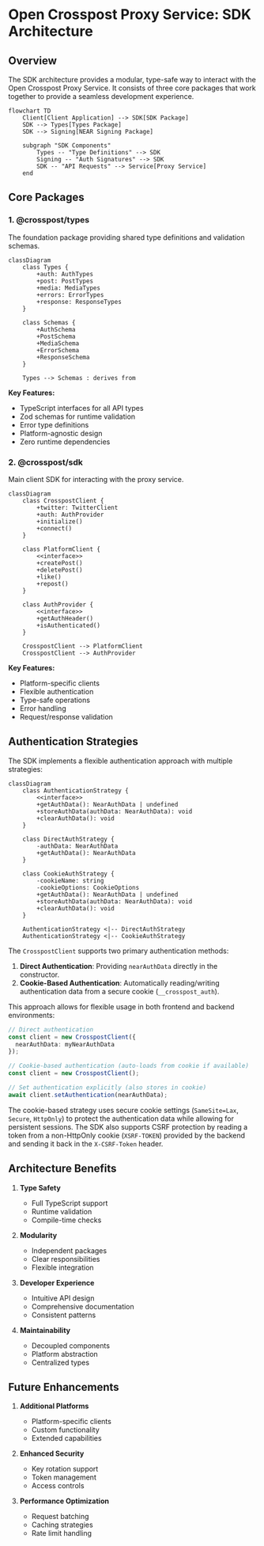 # Open Crosspost Proxy Service: SDK Architecture

## Overview

The SDK architecture provides a modular, type-safe way to interact with the Open Crosspost Proxy
Service. It consists of three core packages that work together to provide a seamless development
experience.

```mermaid
flowchart TD
    Client[Client Application] --> SDK[SDK Package]
    SDK --> Types[Types Package]
    SDK --> Signing[NEAR Signing Package]
    
    subgraph "SDK Components"
        Types -- "Type Definitions" --> SDK
        Signing -- "Auth Signatures" --> SDK
        SDK -- "API Requests" --> Service[Proxy Service]
    end
```

## Core Packages

### 1. @crosspost/types

The foundation package providing shared type definitions and validation schemas.

```mermaid
classDiagram
    class Types {
        +auth: AuthTypes
        +post: PostTypes
        +media: MediaTypes
        +errors: ErrorTypes
        +response: ResponseTypes
    }
    
    class Schemas {
        +AuthSchema
        +PostSchema
        +MediaSchema
        +ErrorSchema
        +ResponseSchema
    }
    
    Types --> Schemas : derives from
```

**Key Features:**

- TypeScript interfaces for all API types
- Zod schemas for runtime validation
- Error type definitions
- Platform-agnostic design
- Zero runtime dependencies

### 2. @crosspost/sdk

Main client SDK for interacting with the proxy service.

```mermaid
classDiagram
    class CrosspostClient {
        +twitter: TwitterClient
        +auth: AuthProvider
        +initialize()
        +connect()
    }
    
    class PlatformClient {
        <<interface>>
        +createPost()
        +deletePost()
        +like()
        +repost()
    }
    
    class AuthProvider {
        <<interface>>
        +getAuthHeader()
        +isAuthenticated()
    }
    
    CrosspostClient --> PlatformClient
    CrosspostClient --> AuthProvider
```

**Key Features:**

- Platform-specific clients
- Flexible authentication
- Type-safe operations
- Error handling
- Request/response validation

## Authentication Strategies

The SDK implements a flexible authentication approach with multiple strategies:

```mermaid
classDiagram
    class AuthenticationStrategy {
        <<interface>>
        +getAuthData(): NearAuthData | undefined
        +storeAuthData(authData: NearAuthData): void
        +clearAuthData(): void
    }
    
    class DirectAuthStrategy {
        -authData: NearAuthData
        +getAuthData(): NearAuthData
    }
    
    class CookieAuthStrategy {
        -cookieName: string
        -cookieOptions: CookieOptions
        +getAuthData(): NearAuthData | undefined
        +storeAuthData(authData: NearAuthData): void
        +clearAuthData(): void
    }
    
    AuthenticationStrategy <|-- DirectAuthStrategy
    AuthenticationStrategy <|-- CookieAuthStrategy
```

The `CrosspostClient` supports two primary authentication methods:

1. **Direct Authentication**: Providing `nearAuthData` directly in the constructor.
2. **Cookie-Based Authentication**: Automatically reading/writing authentication data from a secure cookie (`__crosspost_auth`).

This approach allows for flexible usage in both frontend and backend environments:

```typescript
// Direct authentication
const client = new CrosspostClient({ 
  nearAuthData: myNearAuthData 
});

// Cookie-based authentication (auto-loads from cookie if available)
const client = new CrosspostClient();

// Set authentication explicitly (also stores in cookie)
await client.setAuthentication(nearAuthData);
```

The cookie-based strategy uses secure cookie settings (`SameSite=Lax`, `Secure`, `HttpOnly`) to protect the authentication data while allowing for persistent sessions. The SDK also supports CSRF protection by reading a token from a non-HttpOnly cookie (`XSRF-TOKEN`) provided by the backend and sending it back in the `X-CSRF-Token` header.

## Architecture Benefits

1. **Type Safety**
   - Full TypeScript support
   - Runtime validation
   - Compile-time checks

2. **Modularity**
   - Independent packages
   - Clear responsibilities
   - Flexible integration

3. **Developer Experience**
   - Intuitive API design
   - Comprehensive documentation
   - Consistent patterns

4. **Maintainability**
   - Decoupled components
   - Platform abstraction
   - Centralized types

## Future Enhancements

1. **Additional Platforms**
   - Platform-specific clients
   - Custom functionality
   - Extended capabilities

2. **Enhanced Security**
   - Key rotation support
   - Token management
   - Access controls

3. **Performance Optimization**
   - Request batching
   - Caching strategies
   - Rate limit handling
